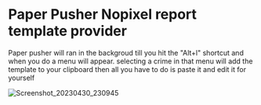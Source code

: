 # Paper Pusher Nopixel report template provider

Paper pusher will ran in the backgroud till you hit the "Alt+l" shortcut and when you do a menu will appear. selecting a crime in that menu will add the template to your clipboard then all you have to do is paste it and edit it for yourself 

![Screenshot_20230430_230945](https://user-images.githubusercontent.com/63582793/235376472-62567955-9f2d-4d97-89e6-ab75f856b77d.png)
